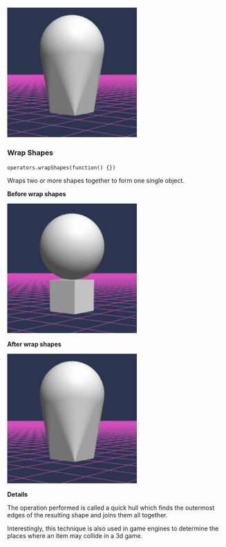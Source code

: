 ![Wrap Shapes](/docs/reference/operators/wrap-shapes.png?v=DOCVER-2) 

### Wrap Shapes
```sig
operators.wrapShapes(function() {})
```

Wraps two or more shapes together to form one single object.  


**Before wrap shapes**

![Wrap Shapes](/docs/reference/operators/wrap-shapes-before.png?v=DOCVER-2) 

**After wrap shapes**

![Wrap Shapes](/docs/reference/operators/wrap-shapes.png?v=DOCVER-2) 


**Details**

The operation performed is called a quick hull which finds the outermost edges of the resulting shape and joins them all together. 

Interestingly, this technique is also used in game engines to determine the places where an item may collide in a 3d game. 
